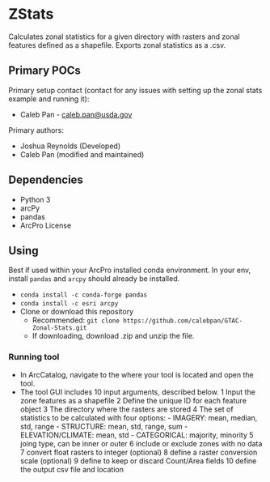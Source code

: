# **ZStats**
Calculates zonal statistics for a given directory with rasters and zonal features defined as a shapefile.
Exports zonal statistics as a .csv.

## **Primary POCs**
Primary setup contact (contact for any issues with setting up the zonal stats example and running it):
  - Caleb Pan - caleb.pan@usda.gov
 
 Primary authors:
  - Joshua Reynolds (Developed)
  - Caleb Pan (modified and maintained)
      
 ## **Dependencies**
 - Python 3
 - arcPy
 - pandas
 - ArcPro License

 ## **Using**
 Best if used within your ArcPro installed conda environment. In your env, install ```pandas``` and ```arcpy``` should already be installed.
-  ```conda install -c conda-forge pandas```
-  ```conda install -c esri arcpy```
- Clone or download this repository
   - Recommended: ```git clone https://github.com/calebpan/GTAC-Zonal-Stats.git```
   - If downloading, download .zip and unzip the file.
   
### **Running tool**
- In ArcCatalog, navigate to the where your tool is located and open the tool.
- The tool GUI includes 10 input arguments, described below.
    1  Input the zone features as a shapefile
    2  Define the unique ID for each feature object
    3  The directory where the rasters are stored
    4  The set of statistics to be calculated with four options:
         - IMAGERY: mean, median, std, range
         - STRUCTURE: mean, std, range, sum
         - ELEVATION/CLIMATE: mean, std
         - CATEGORICAL: majority, minority
    5  joing type, can be inner or outer
    6  include or exclude zones with no data
    7  convert float rasters to integer (optional)
    8  define a raster conversion scale (optional)
    9 define to keep or discard Count/Area fields
    10 define the output csv file and location
    
    
        
